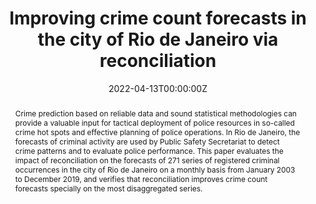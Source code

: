 ---
title: "Improving crime count forecasts in the city of Rio de Janeiro via reconciliation"
authors:
- admin
- Leonardo M. Barreto
date: ""
date: "2022-04-13T00:00:00Z"
#doi: "10.1080/02664763.2021.1950654"

abstract: Crime prediction based on reliable data and sound statistical methodologies can provide a valuable input for tactical deployment of police resources in so-called crime hot spots and effective planning of police operations. In Rio de Janeiro, the forecasts of criminal activity are used by Public Safety Secretariat to detect crime patterns and to evaluate police performance. This paper evaluates the impact of reconciliation on the forecasts of 271 series of registered criminal occurrences in the city of Rio de Janeiro on a monthly basis from January 2003 to December 2019, and verifies that reconciliation improves crime count forecasts specially on the most disaggregated series.  

# Publication type.
# Legend: 0 = Uncategorized; 1 = Conference paper; 2 = Journal article;
# 3 = Preprint / Working Paper; 4 = Report; 5 = Book; 6 = Book section;
# 7 = Thesis; 8 = Patent
publication_types: ["3"]

# Publication name and optional abbreviated publication name.
publication: "Submitted"
#publication_short: ""

#tags:
#- Source Themes
featured: true

#links:
#- name: ""
#  url: ""
#url_pdf: http://arxiv.org/pdf/1512.04133v1
url_code: https://github.com/marcuslavagnole/CrimeForecastReconciliation
#url_dataset: ''
#url_poster: ''
#url_project: ''
#url_slides: ''
#url_source: ''
#url_video: ''
---